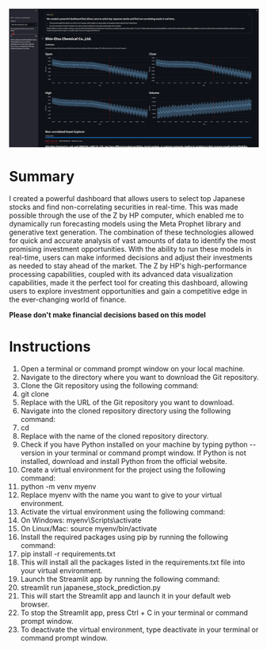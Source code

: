 ![Screenshot](Screenshot.png)

# Summary
I created a powerful dashboard that allows users to select top Japanese stocks and find non-correlating securities in real-time. This was made possible through the use of the Z by HP computer, which enabled me to dynamically run forecasting models using the Meta Prophet library and generative text generation. The combination of these technologies allowed for quick and accurate analysis of vast amounts of data to identify the most promising investment opportunities. With the ability to run these models in real-time, users can make informed decisions and adjust their investments as needed to stay ahead of the market. The Z by HP's high-performance processing capabilities, coupled with its advanced data visualization capabilities, made it the perfect tool for creating this dashboard, allowing users to explore investment opportunities and gain a competitive edge in the ever-changing world of finance.

**Please don't make financial decisions based on this model**

# Instructions
1. Open a terminal or command prompt window on your local machine.
1. Navigate to the directory where you want to download the Git repository.
1. Clone the Git repository using the following command:
1. git clone <repository URL>
1. Replace <repository URL> with the URL of the Git repository you want to download.
1. Navigate into the cloned repository directory using the following command:
1. cd <repository directory>
1. Replace <repository directory> with the name of the cloned repository directory.
1. Check if you have Python installed on your machine by typing python --version in your terminal or command prompt window. If Python is not installed, download and install Python from the official website.
1. Create a virtual environment for the project using the following command:
1. python -m venv myenv
1. Replace myenv with the name you want to give to your virtual environment.
1. Activate the virtual environment using the following command:
1. On Windows: myenv\Scripts\activate
1. On Linux/Mac: source myenv/bin/activate
1. Install the required packages using pip by running the following command:
1. pip install -r requirements.txt
1. This will install all the packages listed in the requirements.txt file into your virtual environment.
1. Launch the Streamlit app by running the following command:
1. streamlit run japanese_stock_prediction.py
1. This will start the Streamlit app and launch it in your default web browser.
1. To stop the Streamlit app, press Ctrl + C in your terminal or command prompt window.
1. To deactivate the virtual environment, type deactivate in your terminal or command prompt window.